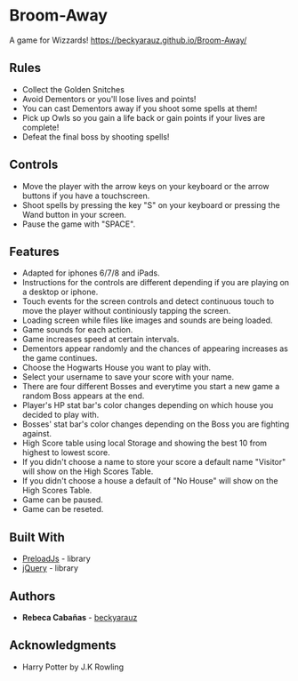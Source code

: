 ﻿# Broom-Away
A game for Wizzards!
https://beckyarauz.github.io/Broom-Away/

## Rules
- Collect the Golden Snitches
- Avoid Dementors or you'll lose lives and points!
- You can cast Dementors away if you shoot some spells at them!
- Pick up Owls so you gain a life back or gain points if your lives are complete!
- Defeat the final boss by shooting spells!

## Controls
* Move the player with the arrow keys on your keyboard or the arrow buttons if you have a touchscreen.
* Shoot spells by pressing the key "S" on your keyboard or pressing the Wand button in your screen.
* Pause the game with "SPACE".

## Features
* Adapted for iphones 6/7/8 and iPads.
* Instructions for the controls are different depending if you are playing on a desktop or iphone.
* Touch events for the screen controls and detect continuous touch to move the player without continiously tapping the screen.
* Loading screen while files like images and sounds are being loaded.
* Game sounds for each action.
* Game increases speed at certain intervals.
* Dementors appear randomly and the chances of appearing increases as the game continues.
* Choose the Hogwarts House you want to play with.
* Select your username to save your score with your name.
* There are four different Bosses and everytime you start a new game a random Boss appears at the end.
* Player's HP stat bar's color changes depending on which house you decided to play with.
* Bosses' stat bar's color changes depending on the Boss you are fighting against.
* High Score table using local Storage and showing the best 10 from highest to lowest score.
* If you didn't choose a name to store your score a default name "Visitor" will show on the High Scores Table.
* If you didn't choose a house a default of "No House" will show on the High Scores Table.
* Game can be paused.
* Game can be reseted.

## Built With

* [PreloadJs](https://github.com/CreateJS/PreloadJS) - library
* [jQuery](https://api.jquery.com/) - library

## Authors

* **Rebeca Cabañas** - [beckyarauz](https://github.com/beckyarauz)

## Acknowledgments

* Harry Potter by J.K Rowling
